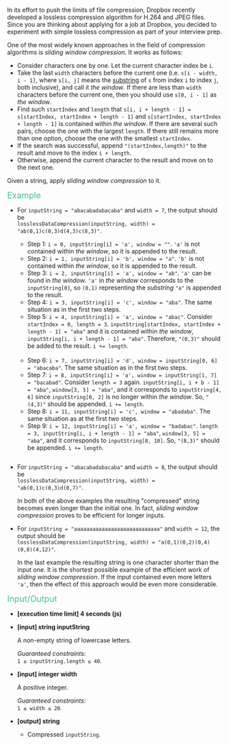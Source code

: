 <div class="markdown"><p>In its effort to push the limits of file compression, Dropbox recently developed a lossless compression algorithm for H.264 and JPEG files. Since you are thinking about applying for a job at Dropbox, you decided to experiment with simple lossless compression as part of your interview prep.</p>
<p>One of the most widely known approaches in the field of compression algorithms is <em>sliding window compression</em>. It works as follows:</p>
<ul>
<li>Consider characters one by one. Let the current character index be <code>i</code>.</li>
<li>Take the last <code>width</code> characters before the current one (i.e. <code>s[i - width, i - 1]</code>, where <code>s[i, j]</code> means the <a href="keyword://substring" target="_blank">substring</a> of <code>s</code> from index <code>i</code> to index <code>j</code>, both inclusive), and call it <em>the window</em>. If there are less than <code>width</code> characters before the current one, then you should use <code>s[0, i - 1]</code> as <em>the window</em>.</li>
<li>Find such <code>startIndex</code> and <code>length</code> that <code>s[i, i + length - 1] = s[startIndex, startIndex + length - 1]</code> and <code>s[startIndex, startIndex + length - 1]</code> is contained within <em>the window</em>. If there are several such pairs, choose the one with the largest <code>length</code>. If there still remains more than one option, choose the one with the smallest <code>startIndex</code>.</li>
<li>If the search was successful, append <code>"(startIndex,length)"</code> to the result and move to the index <code>i + length</code>.</li>
<li>Otherwise, append the current character to the result and move on to the next one.</li>
</ul>
<p>Given a string, apply <em>sliding window compression</em> to it.</p>
<p><span style="color:#44BFA3;font-size:1.4em;">Example</span></p>
<ul>
<li>
<p>For <code>inputString = "abacabadabacaba"</code> and <code>width = 7</code>, the output should be<br>
<code>losslessDataCompression(inputString, width) = "ab(0,1)c(0,3)d(4,3)c(8,3)"</code>.</p>
<ul>
<li>Step 1: <code>i = 0, inputString[i] = 'a', window = ""</code>. <code>'a'</code> is not contained within <em>the window</em>, so it is appended to the result.</li>
<li>Step 2: <code>i = 1, inputString[i] = 'b', window = "a"</code>. <code>'b'</code> is not contained within <em>the window</em>, so it is appended to the result.</li>
<li>Step 3: <code>i = 2, inputString[i] = 'a', window = "ab"</code>. <code>'a'</code> can be found in <em>the window</em>. <code>'a'</code> in <em>the window</em> corresponds to the <code>inputString[0]</code>, so <code>(0,1)</code> representing the <em>substring</em> <code>"a"</code> is appended to the result.</li>
<li>Step 4: <code>i = 3, inputString[i] = 'c', window = "aba"</code>. The same situation as in the first two steps.</li>
<li>Step 5: <code>i = 4, inputString[i] = 'a', window = "abac"</code>. Consider <code>startIndex = 0, length = 3</code>. <code>inputString[startIndex, startIndex + length - 1] = "aba"</code> and it is contained within <em>the window</em>, <code>inputString[i, i + length - 1] = "aba"</code>. Therefore, <code>"(0,3)"</code> should be added to the result. <code>i += length</code>.<br>
<img src="https://codefightsuserpics.s3.amazonaws.com/tasks/losslessDataCompression/img/example1.png?_tm=1532293681720" alt=""></li>
<li>Step 6: <code>i = 7, inputString[i] = 'd', window = inputString[0, 6] = "abacaba"</code>. The same situation as in the first two steps.</li>
<li>Step 7: <code>i = 8, inputString[i] = 'a', window = inputString[1, 7] = "bacabad"</code>. Consider <code>length = 3</code> again. <code>inputString[i, i + b - 1] = "aba"</code>, <code>window[3, 5] = "aba"</code>, and it corresponds to <code>inputString[4, 6]</code> since <code>inputString[0, 2]</code> is no longer within <em>the window</em>. So, <code>"(4,3)"</code> should be appended. <code>i += length</code>.</li>
<li>Step 8: <code>i = 11, inputString[i] = 'c', window = "abadaba"</code>. The same situation as at the first two steps.</li>
<li>Step 9: <code>i = 12, inputString[i] = 'a', window = "badabac"</code>. <code>length = 3, inputString[i, i + length - 1] = "aba"</code>, <code>window[3, 5] = "aba"</code>, and it corresponds to <code>inputString[8, 10]</code>. So, <code>"(8,3)"</code> should be appended. <code>i += length</code>.</li>
</ul>
<p><img src="https://codefightsuserpics.s3.amazonaws.com/tasks/losslessDataCompression/img/example2.png?_tm=1532293681900" alt=""></p>
</li>
<li>
<p>For <code>inputString = "abacabadabacaba"</code> and <code>width = 8</code>, the output should be<br>
<code>losslessDataCompression(inputString, width) = "ab(0,1)c(0,3)d(0,7)"</code>.</p>
<p>In both of the above examples the resulting "compressed" string becomes even longer than the initial one. In fact, <em>sliding window compression</em> proves to be efficient for longer inputs.</p>
</li>
<li>
<p>For <code>inputString = "aaaaaaaaaaaaaaaaaaaaaaaaaaaa"</code> and <code>width = 12</code>, the output should be<br>
<code>losslessDataCompression(inputString, width) = "a(0,1)(0,2)(0,4)(0,8)(4,12)"</code>.</p>
<p>In the last example the resulting string is one character shorter than the input one. It is the shortest possible example of the efficient work of <em>sliding window compression</em>. If the input contained even more letters <code>'a'</code>, then the effect of this approach would be even more considerable.</p>
</li>
</ul>
<p><span style="color:#44BFA3;font-size:1.4em;">Input/Output</span></p>
<ul>
<li>
<p><strong>[execution time limit] 4 seconds (js)</strong></p>
</li>
<li>
<p><strong>[input] string inputString</strong></p>
<p>A non-empty string of lowercase letters.</p>
<p><em>Guaranteed constraints:</em><br>
<code>1 ≤ inputString.length ≤ 40</code>.</p>
</li>
<li>
<p><strong>[input] integer width</strong></p>
<p>A positive integer.</p>
<p><em>Guaranteed constraints:</em><br>
<code>1 ≤ width ≤ 20</code>.</p>
</li>
<li>
<p><strong>[output] string</strong></p>
<ul>
<li>Compressed <code>inputString</code>.</li>
</ul>
</li>
</ul>
</div>
